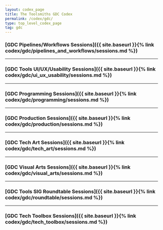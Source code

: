 ```yaml
---
layout: codex_page
title: The Toolsmiths GDC Codex
permalink: /codex/gdc/
type: top_level_codex_page
tag: gdc
---
```


### [GDC Pipelines/Workflows Sessions]({{ site.baseurl }}{% link codex/gdc/pipelines_and_workflows/sessions.md %})

------

### [GDC Tools UI/UX/Usability Sessions]({{ site.baseurl }}{% link codex/gdc/ui_ux_usability/sessions.md %})

------

### [GDC Programming Sessions]({{ site.baseurl }}{% link codex/gdc/programming/sessions.md %})

------

### [GDC Production Sessions]({{ site.baseurl }}{% link codex/gdc/production/sessions.md %})

------

### [GDC Tech Art Sessions]({{ site.baseurl }}{% link codex/gdc/tech_art/sessions.md %})

------

### [GDC Visual Arts Sessions]({{ site.baseurl }}{% link codex/gdc/visual_arts/sessions.md %})

------

### [GDC Tools SIG Roundtable Sessions]({{ site.baseurl }}{% link codex/gdc/roundtable/sessions.md %})

------

### [GDC Tech Toolbox Sessions]({{ site.baseurl }}{% link codex/gdc/tech_toolbox/sessions.md %})